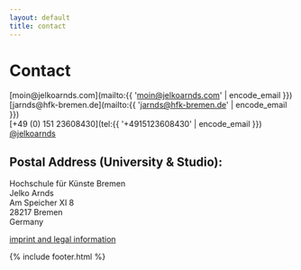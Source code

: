 ```yaml
---
layout: default
title: contact
---
```


# Contact

[moin&#64;jelkoarnds&#46;com](mailto:{{ 'moin@jelkoarnds.com' | encode_email }})<br/>
[jarnds&#64;hfk-bremen&#46;de](mailto:{{ 'jarnds@hfk-bremen.de' | encode_email }})<br/>
[&#43;49&#32;(0)&#32;151&#32;23608430](tel:{{ '+4915123608430' | encode_email }})<br/>
[@jelkoarnds](http://twitter.com/jelkoarnds)

## Postal Address (University & Studio):

Hochschule für Künste Bremen<br/>
Jelko Arnds<br/>
Am Speicher XI 8<br/>
28217 Bremen<br/>
Germany

[imprint and legal information](/imprint)

{% include footer.html %}
